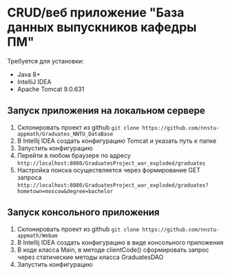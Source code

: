 # CRUD/веб приложение "База данных выпускников кафедры ПМ"

Требуется для установки:
* Java 8+
* IntelliJ IDEA
* Apache Tomcat 9.0.631

## Запуск приложения на локальном сервере

1. Склонировать проект из github
    ```git clone https://github.com/nnstu-appmath/Graduates_NNTU_DataBase```
2. В Intellij IDEA создать конфигурацию Tomcat и указать путь к папке
3. Запустить конфигурацию
4. Перейти в любом браузере по адресу
    ```http://localhost:8080/GraduatesProject_war_exploded/graduates```
5. Настройка поиска осуществляется через формирование GET запроса
    ```http://localhost:8080/GraduatesProject_war_exploded/graduates?hometown=moscow&degree=bachelor```

## Запуск консольного приложения

1. Склонировать проект из github
    ```git clone https://github.com/nnstu-appmath/Webam```
2. В Intellij IDEA создать конфигурацию в виде консольного приложения
3. В коде класса Main, в методе clientCode() сформировать запрос через статические методы класса GraduatesDAO
4. Запустить конфигурацию
